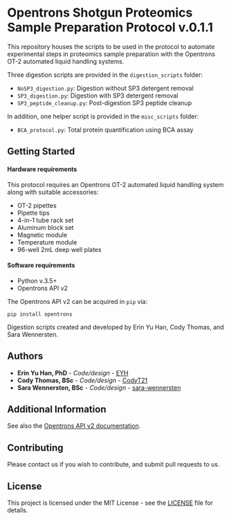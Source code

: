 # Opentrons Shotgun Proteomics Sample Preparation Protocol v.0.1.1

This repository houses the scripts to be used in the protocol to automate  experimental steps in proteomics sample preparation with the Opentrons OT-2 automated liquid handling systems.

Three digestion scripts are provided in the `digestion_scripts` folder:

- `NoSP3_digestion.py`: Digestion without SP3 detergent removal
- `SP3_digestion.py`: Digestion with SP3 detergent removal
- `SP3_peptide_cleanup.py`: Post-digestion SP3 peptide cleanup

In addition, one helper script is provided in the `misc_scripts` folder:

- `BCA_protocol.py`: Total protein quantification using BCA assay


## Getting Started


#### Hardware requirements

This protocol requires an Opentrons OT-2 automated liquid handling system along with suitable accessories:

- OT-2 pipettes
- Pipette tips
- 4-in-1 tube rack set
- Aluminum block set
- Magnetic module
- Temperature module
- 96-well 2mL deep well plates

#### Software requirements

- Python v.3.5+
- Opentrons API v2

The Opentrons API v2 can be acquired in `pip` via:

```
pip install opentrons
```



Digestion scripts created and developed by Erin Yu Han, Cody Thomas, and Sara Wennersten. 


## Authors

* **Erin Yu Han, PhD** - *Code/design* - [EYH](https://github.com/ErinYH)
* **Cody Thomas, BSc** - *Code/design* - [CodyT21](https://github.com/CodyT21)
* **Sara Wennersten, BSc** - *Code/design* - [sara-wennersten](https://github.com/sara-wennersten)

## Additional Information

See also the [Opentrons API v2 documentation](https://docs.opentrons.com/v2/).

## Contributing

Please contact us if you wish to contribute, and submit pull requests to us.


## License

This project is licensed under the MIT License - see the [LICENSE](LICENSE) file for details.